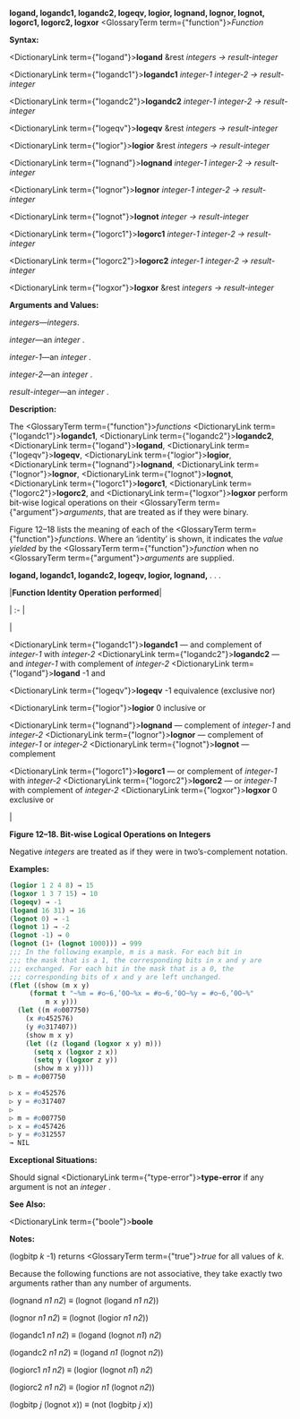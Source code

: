 **logand, logandc1, logandc2, logeqv, logior, lognand, lognor, lognot, logorc1, logorc2, logxor** <GlossaryTerm  term={"function"}><i>Function</i></GlossaryTerm> 



**Syntax:** 



<DictionaryLink  term={"logand"}><b>logand</b></DictionaryLink> &amp;rest *integers → result-integer* 



<DictionaryLink  term={"logandc1"}><b>logandc1</b></DictionaryLink> *integer-1 integer-2 → result-integer* 



<DictionaryLink  term={"logandc2"}><b>logandc2</b></DictionaryLink> *integer-1 integer-2 → result-integer* 



<DictionaryLink  term={"logeqv"}><b>logeqv</b></DictionaryLink> &amp;rest *integers → result-integer* 



<DictionaryLink  term={"logior"}><b>logior</b></DictionaryLink> &amp;rest *integers → result-integer* 



<DictionaryLink  term={"lognand"}><b>lognand</b></DictionaryLink> *integer-1 integer-2 → result-integer* 



<DictionaryLink  term={"lognor"}><b>lognor</b></DictionaryLink> *integer-1 integer-2 → result-integer* 



<DictionaryLink  term={"lognot"}><b>lognot</b></DictionaryLink> *integer → result-integer* 



<DictionaryLink  term={"logorc1"}><b>logorc1</b></DictionaryLink> *integer-1 integer-2 → result-integer* 



<DictionaryLink  term={"logorc2"}><b>logorc2</b></DictionaryLink> *integer-1 integer-2 → result-integer* 



<DictionaryLink  term={"logxor"}><b>logxor</b></DictionaryLink> &amp;rest *integers → result-integer* 



**Arguments and Values:** 



*integers*—*integers*. 



*integer*—an *integer* . 



*integer-1*—an *integer* . 



*integer-2*—an *integer* . 



*result-integer*—an *integer* . 



**Description:** 



The <GlossaryTerm  term={"function"}><i>functions</i></GlossaryTerm> <DictionaryLink  term={"logandc1"}><b>logandc1</b></DictionaryLink>, <DictionaryLink  term={"logandc2"}><b>logandc2</b></DictionaryLink>, <DictionaryLink  term={"logand"}><b>logand</b></DictionaryLink>, <DictionaryLink  term={"logeqv"}><b>logeqv</b></DictionaryLink>, <DictionaryLink  term={"logior"}><b>logior</b></DictionaryLink>, <DictionaryLink  term={"lognand"}><b>lognand</b></DictionaryLink>, <DictionaryLink  term={"lognor"}><b>lognor</b></DictionaryLink>, <DictionaryLink  term={"lognot"}><b>lognot</b></DictionaryLink>, <DictionaryLink  term={"logorc1"}><b>logorc1</b></DictionaryLink>, <DictionaryLink  term={"logorc2"}><b>logorc2</b></DictionaryLink>, and <DictionaryLink  term={"logxor"}><b>logxor</b></DictionaryLink> perform bit-wise logical operations on their <GlossaryTerm  term={"argument"}><i>arguments</i></GlossaryTerm>, that are treated as if they were binary. 



Figure 12–18 lists the meaning of each of the <GlossaryTerm  term={"function"}><i>functions</i></GlossaryTerm>. Where an ‘identity’ is shown, it indicates the *value yielded* by the <GlossaryTerm  term={"function"}><i>function</i></GlossaryTerm> when no <GlossaryTerm  term={"argument"}><i>arguments</i></GlossaryTerm> are supplied. 







 



 



**logand, logandc1, logandc2, logeqv, logior, lognand,** *. . .* 



|**Function Identity Operation performed**|

| :- |

|<p><DictionaryLink  term={"logandc1"}><b>logandc1</b></DictionaryLink> — and complement of *integer-1* with *integer-2* <DictionaryLink  term={"logandc2"}><b>logandc2</b></DictionaryLink> — and *integer-1* with complement of *integer-2* <DictionaryLink  term={"logand"}><b>logand</b></DictionaryLink> -1 and </p><p><DictionaryLink  term={"logeqv"}><b>logeqv</b></DictionaryLink> -1 equivalence (exclusive nor) </p><p><DictionaryLink  term={"logior"}><b>logior</b></DictionaryLink> 0 inclusive or </p><p><DictionaryLink  term={"lognand"}><b>lognand</b></DictionaryLink> — complement of *integer-1* and *integer-2* <DictionaryLink  term={"lognor"}><b>lognor</b></DictionaryLink> — complement of *integer-1* or *integer-2* <DictionaryLink  term={"lognot"}><b>lognot</b></DictionaryLink> — complement </p><p><DictionaryLink  term={"logorc1"}><b>logorc1</b></DictionaryLink> — or complement of *integer-1* with *integer-2* <DictionaryLink  term={"logorc2"}><b>logorc2</b></DictionaryLink> — or *integer-1* with complement of *integer-2* <DictionaryLink  term={"logxor"}><b>logxor</b></DictionaryLink> 0 exclusive or</p>|





**Figure 12–18. Bit-wise Logical Operations on Integers** 



Negative *integers* are treated as if they were in two’s-complement notation. 



**Examples:**
```lisp
(logior 1 2 4 8) → 15 
(logxor 1 3 7 15) → 10 
(logeqv) → -1 
(logand 16 31) → 16 
(lognot 0) → -1 
(lognot 1) → -2 
(lognot -1) → 0 
(lognot (1+ (lognot 1000))) → 999 
;;; In the following example, m is a mask. For each bit in 
;;; the mask that is a 1, the corresponding bits in x and y are 
;;; exchanged. For each bit in the mask that is a 0, the 
;;; corresponding bits of x and y are left unchanged. 
(flet ((show (m x y) 
	 (format t "~%m = #o~6,’0O~%x = #o~6,’0O~%y = #o~6,’0O~%" 
		 m x y))) 
  (let ((m #o007750) 
	(x #o452576) 
	(y #o317407)) 
    (show m x y) 
    (let ((z (logand (logxor x y) m))) 
      (setq x (logxor z x)) 
      (setq y (logxor z y)) 
      (show m x y)))) 
▷ m = #o007750 

▷ x = #o452576 
▷ y = #o317407 
▷ 
▷ m = #o007750 
▷ x = #o457426 
▷ y = #o312557 
→ NIL 
```
**Exceptional Situations:** 



Should signal <DictionaryLink  term={"type-error"}><b>type-error</b></DictionaryLink> if any argument is not an *integer* . 



**See Also:** 



<DictionaryLink  term={"boole"}><b>boole</b></DictionaryLink> 



**Notes:** 



(logbitp *k* -1) returns <GlossaryTerm  term={"true"}><i>true</i></GlossaryTerm> for all values of *k*. 



Because the following functions are not associative, they take exactly two arguments rather than any number of arguments. 



(lognand *n1 n2*) *≡* (lognot (logand *n1 n2*)) 



(lognor *n1 n2*) *≡* (lognot (logior *n1 n2*)) 



(logandc1 *n1 n2*) *≡* (logand (lognot *n1*) *n2*) 



(logandc2 *n1 n2*) *≡* (logand *n1* (lognot *n2*)) 



(logiorc1 *n1 n2*) *≡* (logior (lognot *n1*) *n2*) 



(logiorc2 *n1 n2*) *≡* (logior *n1* (lognot *n2*)) 



(logbitp *j* (lognot *x*)) *≡* (not (logbitp *j x*)) 



